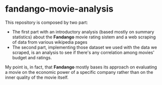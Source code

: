 # fandango-movie-analysis

This repository is composed by two part:
* The first part with an introductory analysis (based mostly on summary statistics) about the **Fandango** movie rating sistem and a web scraping of data from various wikipedia pages
* The second part, implementing those dataset we used with the data we scraped, is an analysis to see if there's any correlation among movies' budget and ratings.

My point is, in fact, that **Fandango** mostly bases its approach on evaluating a movie on the economic power of a specific company rather than on the inner quality of the movie itself.

